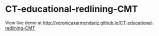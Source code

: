 CT-educational-redlining-CMT
============================
View live demo at http://veronicaxarmendariz.github.io/CT-educational-redlining-CMT
